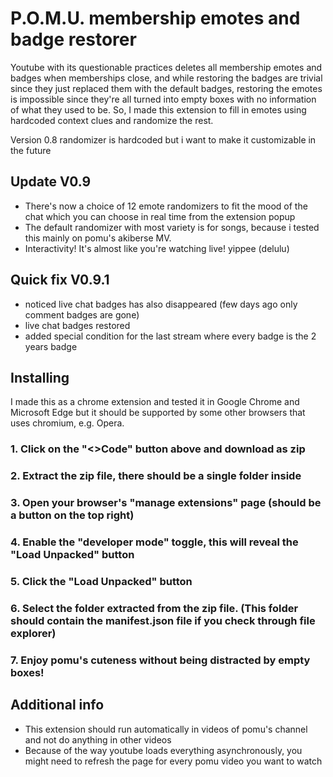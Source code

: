 # P.O.M.U. membership emotes and badge restorer

Youtube with its questionable practices deletes all membership emotes and badges when memberships close, and while restoring the badges are trivial since they just replaced them with the default badges, restoring the emotes is impossible since they're all turned into empty boxes with no information of what they used to be. So, I made this extension to fill in emotes using hardcoded context clues and randomize the rest.

Version 0.8 randomizer is hardcoded but i want to make it customizable in the future

## Update V0.9

- There's now a choice of 12 emote randomizers to fit the mood of the chat which you can choose in real time from the extension popup
- The default randomizer with most variety is for songs, because i tested this mainly on pomu's akiberse MV.
- Interactivity! It's almost like you're watching live! yippee (delulu)

## Quick fix V0.9.1

- noticed live chat badges has also disappeared (few days ago only comment badges are gone)
- live chat badges restored
- added special condition for the last stream where every badge is the 2 years badge

## Installing

I made this as a chrome extension and tested it in Google Chrome and Microsoft Edge but it should be supported by some other browsers that uses chromium, e.g. Opera.

### 1. Click on the "<>Code" button above and download as zip

### 2. Extract the zip file, there should be a single folder inside

### 3. Open your browser's "manage extensions" page (should be a button on the top right)

### 4. Enable the "developer mode" toggle, this will reveal the "Load Unpacked" button

### 5. Click the "Load Unpacked" button

### 6. Select the folder extracted from the zip file. (This folder should contain the manifest.json file if you check through file explorer)

### 7. Enjoy pomu's cuteness without being distracted by empty boxes!

## Additional info

- This extension should run automatically in videos of pomu's channel and not do anything in other videos
- Because of the way youtube loads everything asynchronously, you might need to refresh the page for every pomu video you want to watch
